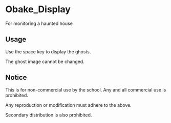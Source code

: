 # Obake_Display
For monitoring a haunted house
## Usage
Use the space key to display the ghosts.

The ghost image cannot be changed.

## Notice
This is for non-commercial use by the school. Any and all commercial use is prohibited.

Any reproduction or modification must adhere to the above.

Secondary distribution is also prohibited.
